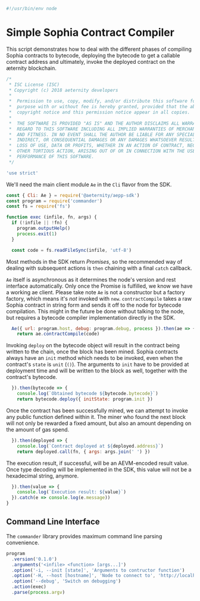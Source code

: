 





  

```js
#!/usr/bin/env node

```







# Simple Sophia Contract Compiler

This script demonstrates how to deal with the different phases of compiling
Sophia contracts to bytecode, deploying the bytecode to get a callable
contract address and ultimately, invoke the deployed contract on the
æternity blockchain.


  

```js
/*
 * ISC License (ISC)
 * Copyright (c) 2018 aeternity developers
 *
 *  Permission to use, copy, modify, and/or distribute this software for any
 *  purpose with or without fee is hereby granted, provided that the above
 *  copyright notice and this permission notice appear in all copies.
 *
 *  THE SOFTWARE IS PROVIDED "AS IS" AND THE AUTHOR DISCLAIMS ALL WARRANTIES WITH
 *  REGARD TO THIS SOFTWARE INCLUDING ALL IMPLIED WARRANTIES OF MERCHANTABILITY
 *  AND FITNESS. IN NO EVENT SHALL THE AUTHOR BE LIABLE FOR ANY SPECIAL, DIRECT,
 *  INDIRECT, OR CONSEQUENTIAL DAMAGES OR ANY DAMAGES WHATSOEVER RESULTING FROM
 *  LOSS OF USE, DATA OR PROFITS, WHETHER IN AN ACTION OF CONTRACT, NEGLIGENCE OR
 *  OTHER TORTIOUS ACTION, ARISING OUT OF OR IN CONNECTION WITH THE USE OR
 *  PERFORMANCE OF THIS SOFTWARE.
 */

'use strict'


```







We'll need the main client module `Ae` in the `Cli` flavor from the SDK.


  

```js
const { Cli: Ae } = require('@aeternity/aepp-sdk')
const program = require('commander')
const fs = require('fs')

function exec (infile, fn, args) {
  if (!infile || !fn) {
    program.outputHelp()
    process.exit(1)
  }

  const code = fs.readFileSync(infile, 'utf-8')


```







Most methods in the SDK return _Promises_, so the recommended way of
dealing with subsequent actions is `then` chaining with a final `catch`
callback.








`Ae` itself is asynchronous as it determines the node's version and
rest interface automatically. Only once the Promise is fulfilled, we know
we have a working ae client. Please take note `Ae` is not a constructor but
a factory factory, which means it's *not* invoked with `new`.
`contractCompile` takes a raw Sophia contract in string form and sends it
off to the node for bytecode compilation. This might in the future be done
without talking to the node, but requires a bytecode compiler
implementation directly in the SDK.


  

```js
  Ae({ url: program.host, debug: program.debug, process }).then(ae => {
    return ae.contractCompile(code)

```







Invoking `deploy` on the bytecode object will result in the contract
being written to the chain, once the block has been mined.
Sophia contracts always have an `init` method which needs to be invoked,
even when the contract's `state` is `unit` (`()`). The arguments to
`init` have to be provided at deployment time and will be written to the
block as well, together with the contract's bytecode.


  

```js
  }).then(bytecode => {
    console.log(`Obtained bytecode ${bytecode.bytecode}`)
    return bytecode.deploy({ initState: program.init })

```







Once the contract has been successfully mined, we can attempt to invoke
any public function defined within it. The miner who found the next block
will not only be rewarded a fixed amount, but also an amount depending on
the amount of gas spend.


  

```js
  }).then(deployed => {
    console.log(`Contract deployed at ${deployed.address}`)
    return deployed.call(fn, { args: args.join(' ') })

```







The execution result, if successful, will be an AEVM-encoded result
value. Once type decoding will be implemented in the SDK, this value will
not be a hexadecimal string, anymore.


  

```js
  }).then(value => {
    console.log(`Execution result: ${value}`)
  }).catch(e => console.log(e.message))
}


```







## Command Line Interface

The `commander` library provides maximum command line parsing convenience.


  

```js
program
  .version('0.1.0')
  .arguments('<infile> <function> [args...]')
  .option('-i, --init [state]', 'Arguments to contructor function')
  .option('-H, --host [hostname]', 'Node to connect to', 'http://localhost:3013')
  .option('--debug', 'Switch on debugging')
  .action(exec)
  .parse(process.argv)


```




